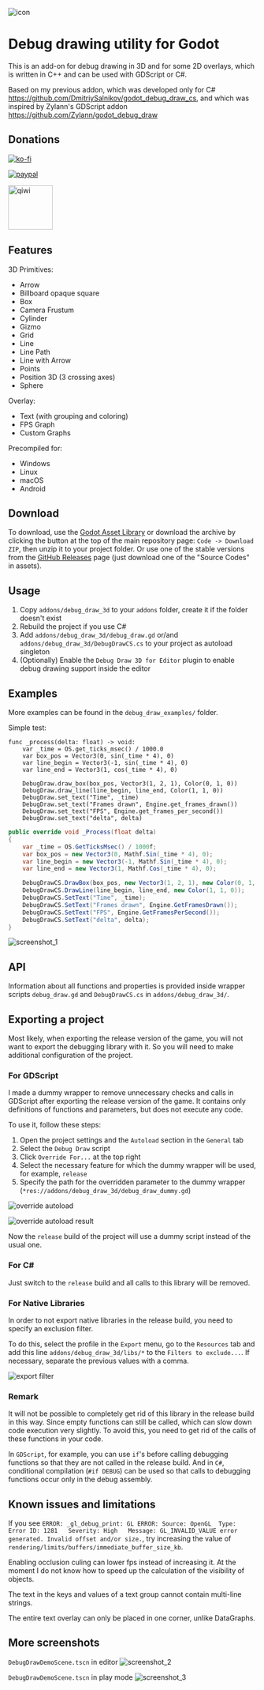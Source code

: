 ![icon](/images/icon.png)

# Debug drawing utility for Godot

This is an add-on for debug drawing in 3D and for some 2D overlays, which is written in C++ and can be used with GDScript or C#.

Based on my previous addon, which was developed only for C# https://github.com/DmitriySalnikov/godot_debug_draw_cs, and which was inspired by Zylann's GDScript addon https://github.com/Zylann/godot_debug_draw

## Donations

[![ko-fi](https://ko-fi.com/img/githubbutton_sm.svg)](https://ko-fi.com/I2I53VZ2D)

[![paypal](https://www.paypalobjects.com/en_US/i/btn/btn_donateCC_LG.gif)](https://paypal.me/dmitriysalnikov)

[<img src="https://jobs.qiwi.com/assets/media/logo-mobile.83a2407e.svg" alt="qiwi" width=90px/>](https://qiwi.com/n/DMITRIYSALNIKOV)

## Features

3D Primitives:

* Arrow
* Billboard opaque square
* Box
* Camera Frustum
* Cylinder
* Gizmo
* Grid
* Line
* Line Path
* Line with Arrow
* Points
* Position 3D (3 crossing axes)
* Sphere

Overlay:

* Text (with grouping and coloring)
* FPS Graph
* Custom Graphs

Precompiled for:

* Windows
* Linux
* macOS
* Android

## Download

To download, use the [Godot Asset Library](https://godotengine.org/404/NO_LINK_AT_THE_MOMENT) or download the archive by clicking the button at the top of the main repository page: `Code -> Download ZIP`, then unzip it to your project folder. Or use one of the stable versions from the [GitHub Releases](https://github.com/DmitriySalnikov/godot_debug_draw_3d/releases) page (just download one of the "Source Codes" in assets).

## Usage

1. Copy `addons/debug_draw_3d` to your `addons` folder, create it if the folder doesn't exist
1. Rebuild the project if you use C#
1. Add `addons/debug_draw_3d/debug_draw.gd` or/and `addons/debug_draw_3d/DebugDrawCS.cs` to your project as autoload singleton
1. (Optionally) Enable the `Debug Draw 3D for Editor` plugin to enable debug drawing support inside the editor

## Examples

More examples can be found in the `debug_draw_examples/` folder.

Simple test:

```gdscript
func _process(delta: float) -> void:
    var _time = OS.get_ticks_msec() / 1000.0
    var box_pos = Vector3(0, sin(_time * 4), 0)
    var line_begin = Vector3(-1, sin(_time * 4), 0)
    var line_end = Vector3(1, cos(_time * 4), 0)
    
    DebugDraw.draw_box(box_pos, Vector3(1, 2, 1), Color(0, 1, 0))
    DebugDraw.draw_line(line_begin, line_end, Color(1, 1, 0))
    DebugDraw.set_text("Time", _time)
    DebugDraw.set_text("Frames drawn", Engine.get_frames_drawn())
    DebugDraw.set_text("FPS", Engine.get_frames_per_second())
    DebugDraw.set_text("delta", delta)
```

```csharp
public override void _Process(float delta)
{
    var _time = OS.GetTicksMsec() / 1000f;
    var box_pos = new Vector3(0, Mathf.Sin(_time * 4), 0);
    var line_begin = new Vector3(-1, Mathf.Sin(_time * 4), 0);
    var line_end = new Vector3(1, Mathf.Cos(_time * 4), 0);

    DebugDrawCS.DrawBox(box_pos, new Vector3(1, 2, 1), new Color(0, 1, 0));
    DebugDrawCS.DrawLine(line_begin, line_end, new Color(1, 1, 0));
    DebugDrawCS.SetText("Time", _time);
    DebugDrawCS.SetText("Frames drawn", Engine.GetFramesDrawn());
    DebugDrawCS.SetText("FPS", Engine.GetFramesPerSecond());
    DebugDrawCS.SetText("delta", delta);
}
```

![screenshot_1](/images/screenshot_1.png)

## API

Information about all functions and properties is provided inside wrapper scripts `debug_draw.gd` and `DebugDrawCS.cs` in `addons/debug_draw_3d/`.

## Exporting a project

Most likely, when exporting the release version of the game, you will not want to export the debugging library with it. So you will need to make additional configuration of the project.

### For GDScript

I made a dummy wrapper to remove unnecessary checks and calls in GDScript after exporting the release version of the game. It contains only definitions of functions and parameters, but does not execute any code.

To use it, follow these steps:

1. Open the project settings and the `Autoload` section in the `General` tab
2. Select the `Debug Draw` script
3. Click `Override For...` at the top right
4. Select the necessary feature for which the dummy wrapper will be used, for example, `release`
5. Specify the path for the overridden parameter to the dummy wrapper (`*res://addons/debug_draw_3d/debug_draw_dummy.gd`)

![override autoload](/images/override_autoload.png)

![override autoload result](/images/override_autoload_result.png)

Now the `release` build of the project will use a dummy script instead of the usual one.

### For C\#

Just switch to the `release` build and all calls to this library will be removed.

### For Native Libraries

In order to not export native libraries in the release build, you need to specify an exclusion filter.

To do this, select the profile in the `Export` menu, go to the `Resources` tab and add this line `addons/debug_draw_3d/libs/*` to the `Filters to exclude...`. If necessary, separate the previous values with a comma.

![export filter](/images/export_filter.png)

### Remark

It will not be possible to completely get rid of this library in the release build in this way. Since empty functions can still be called, which can slow down code execution very slightly. To avoid this, you need to get rid of the calls of these functions in your code.

In `GDScript`, for example, you can use `if`'s before calling debugging functions so that they are not called in the release build. And in `C#`, conditional compilation (`#if DEBUG`) can be used so that calls to debugging functions occur only in the debug assembly.

## Known issues and limitations

If you see `ERROR: _gl_debug_print: GL ERROR: Source: OpenGL  Type: Error ID: 1281   Severity: High   Message: GL_INVALID_VALUE error generated. Invalid offset and/or size.`, try increasing the value of `rendering/limits/buffers/immediate_buffer_size_kb`.

Enabling occlusion culing can lower fps instead of increasing it. At the moment I do not know how to speed up the calculation of the visibility of objects.

The text in the keys and values of a text group cannot contain multi-line strings.

The entire text overlay can only be placed in one corner, unlike DataGraphs.

## More screenshots

`DebugDrawDemoScene.tscn` in editor
![screenshot_2](/images/screenshot_2.png)

`DebugDrawDemoScene.tscn` in play mode
![screenshot_3](/images/screenshot_3.png)
